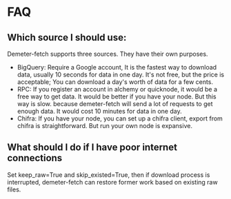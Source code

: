 # FAQ

## Which source I should use: 

Demeter-fetch supports three sources. They have their own purposes.

* BigQuery: Require a Google account, It is the fastest way to download data, usually 10 seconds for data in one day. It's not free, but the price is acceptable; You can download a day's worth of data for a few cents.
* RPC: If you register an account in alchemy or quicknode, it would be a free way to get data. It would be better if you have your node. But this way is slow. because demeter-fetch will send a lot of requests to get enough data. It would cost 10 minutes for data in one day.
* Chifra: If you have your node, you can set up a chifra client, export from chifra is straightforward. But run your own node is expansive.

## What should I do if I have poor internet connections

Set keep_raw=True and skip_existed=True, then if download process is interrupted, demeter-fetch can restore former work based on existing raw files. 